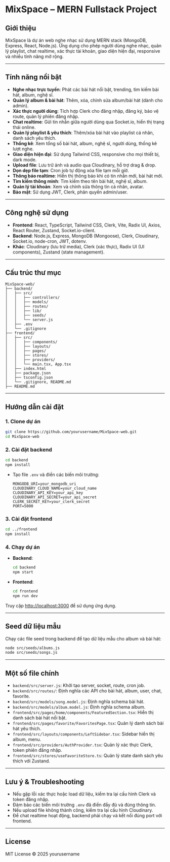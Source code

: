 # MixSpace – MERN Fullstack Project

## Giới thiệu

MixSpace là dự án web nghe nhạc sử dụng MERN stack (MongoDB, Express, React, Node.js). Ứng dụng cho phép người dùng nghe nhạc, quản lý playlist, chat realtime, xác thực tài khoản, giao diện hiện đại, responsive và nhiều tính năng mở rộng.

---

## Tính năng nổi bật

- **Nghe nhạc trực tuyến**: Phát các bài hát nổi bật, trending, tìm kiếm bài hát, album, nghệ sĩ.
- **Quản lý album & bài hát**: Thêm, xóa, chỉnh sửa album/bài hát (dành cho admin).
- **Xác thực người dùng**: Tích hợp Clerk cho đăng nhập, đăng ký, bảo vệ route, quản lý phiên đăng nhập.
- **Chat realtime**: Gửi tin nhắn giữa người dùng qua Socket.io, hiển thị trạng thái online.
- **Quản lý playlist & yêu thích**: Thêm/xóa bài hát vào playlist cá nhân, danh sách yêu thích.
- **Thống kê**: Xem tổng số bài hát, album, nghệ sĩ, người dùng, thống kê lượt nghe.
- **Giao diện hiện đại**: Sử dụng Tailwind CSS, responsive cho mọi thiết bị, dark mode.
- **Upload file**: Lưu trữ ảnh và audio qua Cloudinary, hỗ trợ drag & drop.
- **Dọn dẹp file tạm**: Cron job tự động xóa file tạm mỗi giờ.
- **Thông báo realtime**: Hiển thị thông báo khi có tin nhắn mới, bài hát mới.
- **Tìm kiếm thông minh**: Tìm kiếm theo tên bài hát, nghệ sĩ, album.
- **Quản lý tài khoản**: Xem và chỉnh sửa thông tin cá nhân, avatar.
- **Bảo mật**: Sử dụng JWT, Clerk, phân quyền admin/user.

---

## Công nghệ sử dụng

- **Frontend**: React, TypeScript, Tailwind CSS, Clerk, Vite, Radix UI, Axios, React Router, Zustand, Socket.io-client.
- **Backend**: Node.js, Express, MongoDB (Mongoose), Clerk, Cloudinary, Socket.io, node-cron, JWT, dotenv.
- **Khác**: Cloudinary (lưu trữ media), Clerk (xác thực), Radix UI (UI components), Zustand (state management).

---

## Cấu trúc thư mục

```
MixSpace-web/
├── backend/
│   ├── src/
│   │   ├── controllers/
│   │   ├── models/
│   │   ├── routes/
│   │   ├── lib/
│   │   ├── seeds/
│   │   └── server.js
│   ├── .env
│   └── .gitignore
├── frontend/
│   ├── src/
│   │   ├── components/
│   │   ├── layouts/
│   │   ├── pages/
│   │   ├── stores/
│   │   ├── providers/
│   │   └── main.tsx, App.tsx
│   ├── index.html
│   ├── package.json
│   ├── tsconfig.json
│   └── .gitignore, README.md
├── README.md
```

---

## Hướng dẫn cài đặt

### 1. Clone dự án

```bash
git clone https://github.com/yourusername/MixSpace-web.git
cd MixSpace-web
```

### 2. Cài đặt backend

```bash
cd backend
npm install
```

- Tạo file `.env` và điền các biến môi trường:
  ```
  MONGODB_URI=your_mongodb_uri
  CLOUDINARY_CLOUD_NAME=your_cloud_name
  CLOUDINARY_API_KEY=your_api_key
  CLOUDINARY_API_SECRET=your_api_secret
  CLERK_SECRET_KEY=your_clerk_secret
  PORT=5000
  ```

### 3. Cài đặt frontend

```bash
cd ../frontend
npm install
```

### 4. Chạy dự án

- **Backend**:
  ```bash
  cd backend
  npm start
  ```
- **Frontend**:
  ```bash
  cd frontend
  npm run dev
  ```

Truy cập [http://localhost:3000](http://localhost:3000) để sử dụng ứng dụng.

---

## Seed dữ liệu mẫu

Chạy các file seed trong backend để tạo dữ liệu mẫu cho album và bài hát:

```bash
node src/seeds/albums.js
node src/seeds/songs.js
```

---

## Một số file chính

- `backend/src/server.js`: Khởi tạo server, socket, route, cron job.
- `backend/src/routes/`: Định nghĩa các API cho bài hát, album, user, chat, favorite.
- `backend/src/models/song.model.js`: Định nghĩa schema bài hát.
- `backend/src/models/album.model.js`: Định nghĩa schema album.
- `frontend/src/pages/home/components/FeaturedSection.tsx`: Hiển thị danh sách bài hát nổi bật.
- `frontend/src/pages/favorite/FavoritesPage.tsx`: Quản lý danh sách bài hát yêu thích.
- `frontend/src/layouts/components/LeftSidebar.tsx`: Sidebar hiển thị album, menu.
- `frontend/src/providers/AuthProvider.tsx`: Quản lý xác thực Clerk, token phiên đăng nhập.
- `frontend/src/stores/useFavoriteStore.ts`: Quản lý state danh sách yêu thích với Zustand.

---

## Lưu ý & Troubleshooting

- Nếu gặp lỗi xác thực hoặc load dữ liệu, kiểm tra lại cấu hình Clerk và token đăng nhập.
- Đảm bảo các biến môi trường `.env` đã điền đầy đủ và đúng thông tin.
- Nếu upload file không thành công, kiểm tra lại cấu hình Cloudinary.
- Để chat realtime hoạt động, backend phải chạy và kết nối đúng port với frontend.

---

## License

MIT License © 2025 yourusername